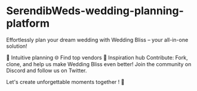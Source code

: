 # SerendibWeds-wedding-planning-platform
Effortlessly plan your dream wedding with Wedding Bliss – your all-in-one solution!

📅 Intuitive planning
🌐 Find top vendors
🎨 Inspiration hub
Contribute: Fork, clone, and help us make Wedding Bliss even better! Join the community on Discord and follow us on Twitter.

Let's create unforgettable moments together  ! 💖
  
